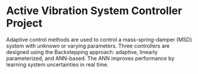 # Active Vibration System Controller Project
Adaptive control methods are used to control a mass-spring-damper (MSD) system with unknown or varying parameters. Three controllers are designed using the Backstepping approach: adaptive, linearly parameterized, and ANN-based. The ANN improves performance by learning system uncertainties in real time.
